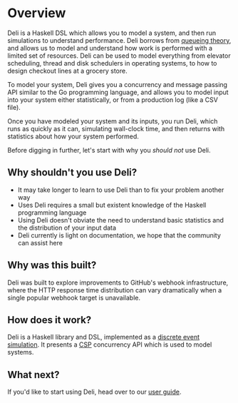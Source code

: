 # Overview

Deli is a Haskell DSL which allows you to model a system, and then run
simulations to understand performance. Deli borrows from [queueing
theory](https://en.wikipedia.org/wiki/Queueing_theory), and allows us to model
and understand how work is performed with a limited set of resources. Deli can
be used to model everything from elevator scheduling, thread and disk
schedulers in operating systems, to how to design checkout lines at a grocery
store.

To model your system, Deli gives you a concurrency and message passing API
similar to the Go programming language, and allows you to model input into your
system either statistically, or from a production log (like a CSV file).

Once you have modeled your system and its inputs, you run Deli, which runs as
quickly as it can, simulating wall-clock time, and then returns with statistics
about how your system performed.

Before digging in further, let's start with why you *should not* use Deli.

## Why shouldn't you use Deli?

* It may take longer to learn to use Deli than to fix your problem another way
* Uses Deli requires a small but existent knowledge of the Haskell programming
  language
* Using Deli doesn't obviate the need to understand basic statistics and the
  distribution of your input data
* Deli currently is light on documentation, we hope that the community can assist here

## Why was this built?

Deli was built to explore improvements to GitHub's webhook infrastructure,
where the HTTP response time distribution can vary dramatically when a single
popular webhook target is unavailable.

## How does it work?

Deli is a Haskell library and DSL, implemented as a [discrete event
simulation](https://en.wikipedia.org/wiki/Discrete_event_simulation). It
presents a
[CSP](https://en.wikipedia.org/wiki/Communicating_sequential_processes)
concurrency API which is used to model systems.

## What next?

If you'd like to start using Deli, head over to our [user
guide](user-guide.md).
